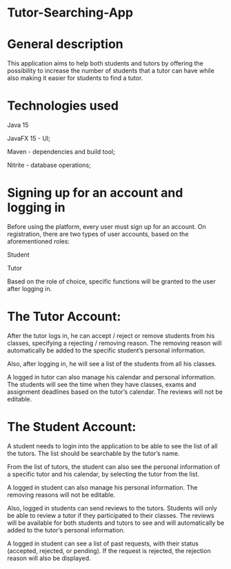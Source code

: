 # Tutor-Searching-App


# General description
This application aims to help both students and tutors by offering the possibility to increase the number of students that a tutor can have while also making it easier for students to find a tutor.


# Technologies used
Java 15


JavaFX 15 - UI;


Maven - dependencies and build tool;


Nitrite - database operations;

# Signing up for an account and logging in
Before using the platform, every user must sign up for an account. On registration, there are two types of user accounts, based on the aforementioned roles:

Student


Tutor

Based on the role of choice, specific functions will be granted to the user after logging in.


# The Tutor Account:
After the tutor logs in, he can accept / reject or remove students from his classes, specifying a rejecting / removing reason. The removing reason will automatically be added to the specific student’s personal information.


Also, after logging in, he will see a list of the students from all his classes.


A logged in tutor can also manage his calendar and personal information. The students will see the time when they have classes, exams and assignment deadlines based on the tutor’s calendar. The reviews will not be editable.


# The Student Account:
A student needs to login into the application to be able to see the list of all the tutors. The list should be searchable by the tutor’s name.


From the list of tutors, the student can also see the personal information of a specific tutor and his calendar, by selecting the tutor from the list.


A logged in student can also manage his personal information. The removing reasons will not be editable.


Also, logged in students can send reviews to the tutors. Students will only be able to review a tutor if they participated to their classes. The reviews will be available for both students and tutors to see and will automatically be added to the tutor’s personal information.


A logged in student can see a list of past requests, with their status (accepted, rejected, or pending). If the request is rejected, the rejection reason will also be displayed.

